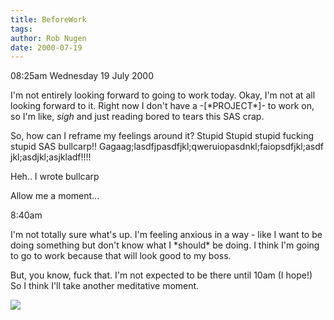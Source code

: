 ```yaml
---
title: BeforeWork
tags: 
author: Rob Nugen
date: 2000-07-19
---
```


<p class=date>08:25am Wednesday 19 July 2000</p>

<p>I'm not entirely looking forward to going to work today.  Okay, I'm
not at all looking forward to it.  Right now I don't have a
-[*PROJECT*]- to work on, so I'm like, <em>sigh</em> and just reading
bored to tears this SAS crap.

<p>So, how can I reframe my feelings around it?  Stupid Stupid stupid
fucking stupid SAS bullcarp!!
Gagaag;lasdfjpasdfjkl;qweruiopasdnkl;faiopsdfjkl;asdf
jkl;asdjkl;asjkladf!!!!

<p>Heh.. I wrote bullcarp

<p>Allow me a moment...

<p class=date>8:40am</p>

<p>I'm not totally sure what's up.  I'm feeling anxious in a way -
like I want to be doing something but don't know what I *should* be
doing.  I think I'm going to go to work because that will look good to
my boss.

<p>But, you know, fuck that.  I'm not expected to be there until 10am
(I hope!) So I think I'll take another meditative moment.

<p><img src="/images/rob/wL-ROB.gif">

